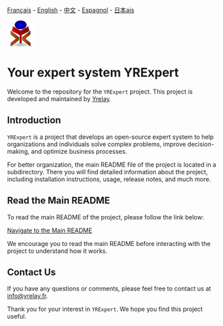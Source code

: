 [Français](./wiki/fr/README.md) - [English](./wiki/en/README.md) - [中文](./wiki/zh/README.md) - [Espagnol](./wiki/sp/README.md) - [日本ais](./wiki/ja/README.md)

![yrexpert_logo.png](./wiki/fr/yrexpert_logo.png)

# Your expert system YRExpert

Welcome to the repository for the `YRExpert` project. This project is developed and maintained by [Yrelay](https://www.yrelay.fr).

## Introduction

`YRExpert` is a project that develops an open-source expert system to help organizations and individuals solve complex problems, improve decision-making, and optimize business processes.

For better organization, the main README file of the project is located in a subdirectory. There you will find detailed information about the project, including installation instructions, usage, release notes, and much more.

## Read the Main README

To read the main README of the project, please follow the link below:

[Navigate to the Main README](./wiki/en/README.md)

We encourage you to read the main README before interacting with the project to understand how it works.

## Contact Us

If you have any questions or comments, please feel free to contact us at [info@yrelay.fr](mailto:info@yrelay.fr).

Thank you for your interest in `YRExpert`. We hope you find this project useful.
